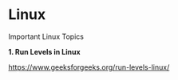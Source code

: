 # Linux
Important Linux Topics

**1. Run Levels in Linux**

https://www.geeksforgeeks.org/run-levels-linux/
